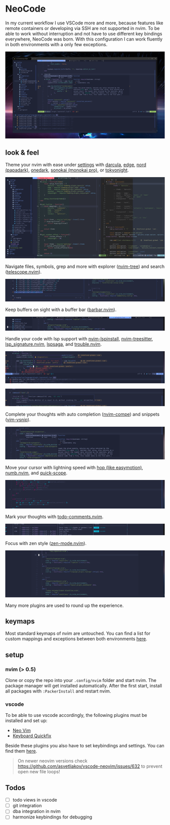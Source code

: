 # NeoCode

In my current workflow I use VSCode more and more, because features like remote containers or developing via SSH are not supported in nvim. To be able to work without interruption and not have to use different key bindings everywhere, NeoCode was born. With this configuration I can work fluently in both environments with a only few exceptions.

![intro](./docs/preview/intro.png)

## look & feel

Theme your nvim with ease under [settings](./lua/settings.lua) with [darcula](https://github.com/briones-gabriel/darcula-solid.nvim), [edge](https://github.com/sainnhe/edge), [nord (papadark)](https://github.com/MordechaiHadad/nvim-papadark), [onedark](https://github.com/monsonjeremy/onedark.nvim), [sonokai (monokai pro)](https://github.com/sainnhe/sonokai), or [tokyonight](https://github.com/folke/tokyonight.nvim).

![theming](./docs/preview/theming.png)

Navigate files, symbols, grep and more with explorer ([nvim-tree](https://github.com/kyazdani42/nvim-tree.lua)) and search ([telescope.nvim](https://github.com/nvim-telescope/telescope.nvim)).

![telescope](./docs/preview/telescope.png)

Keep buffers on sight with a buffer bar ([barbar.nvim](https://github.com/romgrk/barbar.nvim)). 

![buffers](./docs/preview/buffers.png)

Handle your code with lsp support with [nvim-lspinstall](https://github.com/kabouzeid/nvim-lspinstall), [nvim-treesitter](https://github.com/nvim-treesitter/nvim-treesitter), [lsp_signature.nvim](https://github.com/ray-x/lsp_signature.nvim), [lspsaga](https://github.com/glepnir/lspsaga.nvim), and [trouble.nvim](https://github.com/folke/trouble.nvim).

![diagnostics](./docs/preview/diagnostics.png)

![signature](./docs/preview/signature.png)

Complete your thoughts with auto completion ([nvim-compe](https://github.com/hrsh7th/nvim-compe)) and snippets ([vim-vsnip](https://github.com/hrsh7th/vim-vsnip)).

![completion](./docs/preview/completion.png)

Move your cursor with lightning speed with [hop (like easymotion)](https://github.com/phaazon/hop.nvim), [numb.nvim](https://github.com/nacro90/numb.nvim), and [quick-scope](https://github.com/unblevable/quick-scope).

![hop](./docs/preview/hop.png)

Mark your thoughts with [todo-comments.nvim](https://github.com/folke/todo-comments.nvim).

![todo](./docs/preview/todo.png)

Focus with zen style ([zen-mode.nvim](https://github.com/folke/zen-mode.nvim)).

![zen](./docs/preview/zen.png)

Many more plugins are used to round up the experience.

## keymaps

Most standard keymaps of nvim are untouched. You can find a list for custom mappings and exceptions between both environments [here](./docs/keybindings.md).

## setup

### nvim (> 0.5)

Clone or copy the repo into your `.config/nvim` folder and start nvim. The package manager will get installed automatically. After the first start, install all packages with `:PackerInstall` and restart nvim.

### vscode

To be able to use vscode accordingly, the following plugins must be installed and set up:

- [Neo Vim](https://marketplace.visualstudio.com/items?itemName=asvetliakov.vscode-neovim)
- [Keyboard Quickfix](https://marketplace.visualstudio.com/items?itemName=pascalsenn.keyboard-quickfix)

Beside these plugins you also have to set keybindings and settings. You can find them [here](./docs/vscode.md).

> On newer neovim versions check <https://github.com/asvetliakov/vscode-neovim/issues/632> to prevent open new file loops!

## Todos

- [ ] todo views in vscode
- [ ] git integration
- [ ] dba integration in nvim
- [ ] harmonize keybindings for debugging
